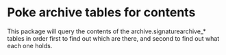 # Poke archive tables for contents

This package will query the contents of the archive.signaturearchive_*
tables in order first to find out which are there, and second to find
out what each one holds.
